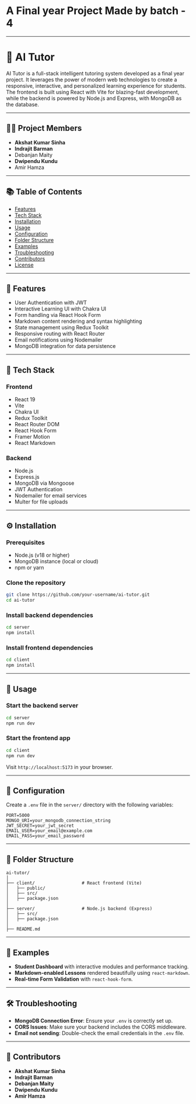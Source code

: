 # A Final year Project Made by batch - 4 

---

# 🧠 AI Tutor

AI Tutor is a full-stack intelligent tutoring system developed as a final year project. It leverages the power of modern web technologies to create a responsive, interactive, and personalized learning experience for students. The frontend is built using React with Vite for blazing-fast development, while the backend is powered by Node.js and Express, with MongoDB as the database.

---

## 👨‍💻 Project Members

- **Akshat Kumar Sinha**
- **Indrajit Barman**
- Debanjan Maity
- **Dwipendu Kundu**
- Amir Hamza

---

## 📚 Table of Contents

- [Features](#features)
- [Tech Stack](#tech-stack)
- [Installation](#installation)
- [Usage](#usage)
- [Configuration](#configuration)
- [Folder Structure](#folder-structure)
- [Examples](#examples)
- [Troubleshooting](#troubleshooting)
- [Contributors](#contributors)
- [License](#license)

---

## 🚀 Features

- User Authentication with JWT
- Interactive Learning UI with Chakra UI
- Form handling via React Hook Form
- Markdown content rendering and syntax highlighting
- State management using Redux Toolkit
- Responsive routing with React Router
- Email notifications using Nodemailer
- MongoDB integration for data persistence

---

## 🧰 Tech Stack

### Frontend

- React 19
- Vite
- Chakra UI
- Redux Toolkit
- React Router DOM
- React Hook Form
- Framer Motion
- React Markdown

### Backend

- Node.js
- Express.js
- MongoDB via Mongoose
- JWT Authentication
- Nodemailer for email services
- Multer for file uploads

---

## ⚙️ Installation

### Prerequisites

- Node.js (v18 or higher)
- MongoDB instance (local or cloud)
- npm or yarn

### Clone the repository

```bash
git clone https://github.com/your-username/ai-tutor.git
cd ai-tutor
```

### Install backend dependencies

```bash
cd server
npm install
```

### Install frontend dependencies

```bash
cd client
npm install
```

---

## 🧪 Usage

### Start the backend server

```bash
cd server
npm run dev
```

### Start the frontend app

```bash
cd client
npm run dev
```

Visit `http://localhost:5173` in your browser.

---

## 🔧 Configuration

Create a `.env` file in the `server/` directory with the following variables:

```env
PORT=5000
MONGO_URI=your_mongodb_connection_string
JWT_SECRET=your_jwt_secret
EMAIL_USER=your_email@example.com
EMAIL_PASS=your_email_password
```

---

## 📁 Folder Structure

```plaintext
ai-tutor/
│
├── client/                  # React frontend (Vite)
│   ├── public/
│   ├── src/
│   ├── package.json
│
├── server/                  # Node.js backend (Express)
│   ├── src/
│   ├── package.json
│
├── README.md
```

---

## 🧪 Examples

- **Student Dashboard** with interactive modules and performance tracking.
- **Markdown-enabled Lessons** rendered beautifully using `react-markdown`.
- **Real-time Form Validation** with `react-hook-form`.

---

## 🛠️ Troubleshooting

- **MongoDB Connection Error**: Ensure your `.env` is correctly set up.
- **CORS Issues**: Make sure your backend includes the CORS middleware.
- **Email not sending**: Double-check the email credentials in the `.env` file.

---

## 👥 Contributors

- **Akshat Kumar Sinha**
- **Indrajit Barman**
- **Debanjan Maity**
- **Dwipendu Kundu**
- **Amir Hamza**


